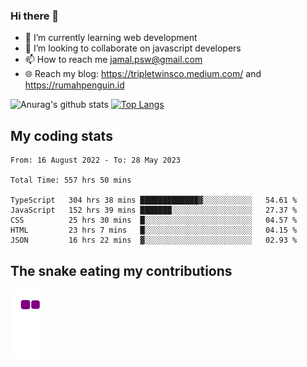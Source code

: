### Hi there 👋

<!--
**padepokanpenguin/padepokanpenguin** is a ✨ _special_ ✨ repository because its `README.md` (this file) appears on your GitHub profile.
-->

- 🌱 I’m currently learning  web development
- 👯 I’m looking to collaborate on javascript developers
- 📫 How to reach me jamal.psw@gmail.com
- 🌐 Reach my blog:
   https://tripletwinsco.medium.com/ and
   https://rumahpenguin.id

![Anurag's github stats](https://github-readme-stats.vercel.app/api?username=padepokanpenguin&count_private=true&disable_animations=false&show_icons=true&theme=default)
[![Top Langs](https://github-readme-stats.vercel.app/api/top-langs/?username=padepokanpenguin&theme=default&layout=compact)](https://github.com/padepokanpenguin)

## My coding stats

<!--START_SECTION:waka-->

```text
From: 16 August 2022 - To: 28 May 2023

Total Time: 557 hrs 50 mins

TypeScript   304 hrs 38 mins █████████████▓░░░░░░░░░░░   54.61 %
JavaScript   152 hrs 39 mins ███████░░░░░░░░░░░░░░░░░░   27.37 %
CSS          25 hrs 30 mins  █░░░░░░░░░░░░░░░░░░░░░░░░   04.57 %
HTML         23 hrs 7 mins   █░░░░░░░░░░░░░░░░░░░░░░░░   04.15 %
JSON         16 hrs 22 mins  ▓░░░░░░░░░░░░░░░░░░░░░░░░   02.93 %
```

<!--END_SECTION:waka-->


## The snake eating my contributions
![snake gif](https://github.com/padepokanpenguin/padepokanpenguin/blob/output/github-contribution-grid-snake.gif)
